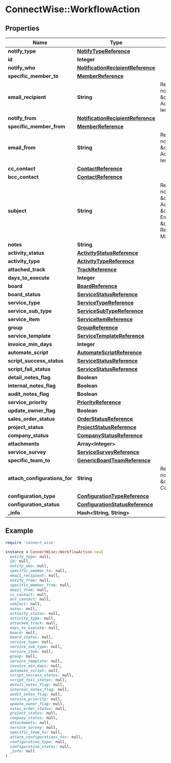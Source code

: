 # ConnectWise::WorkflowAction

## Properties

| Name | Type | Description | Notes |
| ---- | ---- | ----------- | ----- |
| **notify_type** | [**NotifyTypeReference**](NotifyTypeReference.md) |  |  |
| **id** | **Integer** |  | [optional] |
| **notify_who** | [**NotificationRecipientReference**](NotificationRecipientReference.md) |  | [optional] |
| **specific_member_to** | [**MemberReference**](MemberReference.md) |  | [optional] |
| **email_recipient** | **String** | Required when notifyWho is set to: \&quot;Email Address\&quot; Max length: 250; | [optional] |
| **notify_from** | [**NotificationRecipientReference**](NotificationRecipientReference.md) |  | [optional] |
| **specific_member_from** | [**MemberReference**](MemberReference.md) |  | [optional] |
| **email_from** | **String** | Required when notifyFrom is set to: \&quot;Email Address\&quot; Max length: 250; | [optional] |
| **cc_contact** | [**ContactReference**](ContactReference.md) |  | [optional] |
| **bcc_contact** | [**ContactReference**](ContactReference.md) |  | [optional] |
| **subject** | **String** | Required when notifyType is set to: \&quot;Create Activity\&quot;, \&quot;Send Email\&quot;, \&quot;Assign Resource\&quot; Max length: 100; | [optional] |
| **notes** | **String** |  | [optional] |
| **activity_status** | [**ActivityStatusReference**](ActivityStatusReference.md) |  | [optional] |
| **activity_type** | [**ActivityTypeReference**](ActivityTypeReference.md) |  | [optional] |
| **attached_track** | [**TrackReference**](TrackReference.md) |  | [optional] |
| **days_to_execute** | **Integer** |  | [optional] |
| **board** | [**BoardReference**](BoardReference.md) |  | [optional] |
| **board_status** | [**ServiceStatusReference**](ServiceStatusReference.md) |  | [optional] |
| **service_type** | [**ServiceTypeReference**](ServiceTypeReference.md) |  | [optional] |
| **service_sub_type** | [**ServiceSubTypeReference**](ServiceSubTypeReference.md) |  | [optional] |
| **service_item** | [**ServiceItemReference**](ServiceItemReference.md) |  | [optional] |
| **group** | [**GroupReference**](GroupReference.md) |  | [optional] |
| **service_template** | [**ServiceTemplateReference**](ServiceTemplateReference.md) |  | [optional] |
| **invoice_min_days** | **Integer** |  | [optional] |
| **automate_script** | [**AutomateScriptReference**](AutomateScriptReference.md) |  | [optional] |
| **script_success_status** | [**ServiceStatusReference**](ServiceStatusReference.md) |  | [optional] |
| **script_fail_status** | [**ServiceStatusReference**](ServiceStatusReference.md) |  | [optional] |
| **detail_notes_flag** | **Boolean** |  | [optional] |
| **internal_notes_flag** | **Boolean** |  | [optional] |
| **audit_notes_flag** | **Boolean** |  | [optional] |
| **service_priority** | [**PriorityReference**](PriorityReference.md) |  | [optional] |
| **update_owner_flag** | **Boolean** |  | [optional] |
| **sales_order_status** | [**OrderStatusReference**](OrderStatusReference.md) |  | [optional] |
| **project_status** | [**ProjectStatusReference**](ProjectStatusReference.md) |  | [optional] |
| **company_status** | [**CompanyStatusReference**](CompanyStatusReference.md) |  | [optional] |
| **attachments** | **Array&lt;Integer&gt;** |  | [optional] |
| **service_survey** | [**ServiceSurveyReference**](ServiceSurveyReference.md) |  | [optional] |
| **specific_team_to** | [**GenericBoardTeamReference**](GenericBoardTeamReference.md) |  | [optional] |
| **attach_configurations_for** | **String** | Required when notifyType is set to: \&quot;Attach Configuration\&quot; | [optional] |
| **configuration_type** | [**ConfigurationTypeReference**](ConfigurationTypeReference.md) |  | [optional] |
| **configuration_status** | [**ConfigurationStatusReference**](ConfigurationStatusReference.md) |  | [optional] |
| **_info** | **Hash&lt;String, String&gt;** |  | [optional] |

## Example

```ruby
require 'connect_wise'

instance = ConnectWise::WorkflowAction.new(
  notify_type: null,
  id: null,
  notify_who: null,
  specific_member_to: null,
  email_recipient: null,
  notify_from: null,
  specific_member_from: null,
  email_from: null,
  cc_contact: null,
  bcc_contact: null,
  subject: null,
  notes: null,
  activity_status: null,
  activity_type: null,
  attached_track: null,
  days_to_execute: null,
  board: null,
  board_status: null,
  service_type: null,
  service_sub_type: null,
  service_item: null,
  group: null,
  service_template: null,
  invoice_min_days: null,
  automate_script: null,
  script_success_status: null,
  script_fail_status: null,
  detail_notes_flag: null,
  internal_notes_flag: null,
  audit_notes_flag: null,
  service_priority: null,
  update_owner_flag: null,
  sales_order_status: null,
  project_status: null,
  company_status: null,
  attachments: null,
  service_survey: null,
  specific_team_to: null,
  attach_configurations_for: null,
  configuration_type: null,
  configuration_status: null,
  _info: null
)
```

